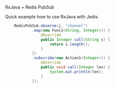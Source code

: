 RxJava + Redis PubSub

Quick example how to use RxJava with Jedis.

```java
    RedisPubSub.observe(j, "channel")
            .map(new Func1<String, Integer>() {
                @Override
                public Integer call(String s) {
                    return s.length();
                }
            })
            .subscribe(new Action1<Integer>() {
                @Override
                public void call(Integer len) {
                    System.out.println(len);
                }
            });
```
